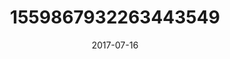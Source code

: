 ---
title: "1559867932263443549"
cover: "2017-07-16 12.06.09 1559867932263443549_46248401"
photo: "2017-07-16 12.06.09 1559867932263443549_46248401"
date: "2017-07-16"
type: "photo"
---